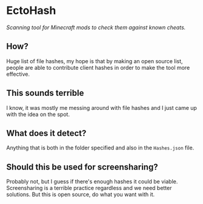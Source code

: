 # EctoHash
*Scanning tool for Minecraft mods to check them against known cheats.*

## How?
Huge list of file hashes, my hope is that by making an open source list, people are able to contribute client hashes in order to make the tool more effective.
## This sounds terrible
I know, it was mostly me messing around with file hashes and I just came up with the idea on the spot.
## What does it detect?
Anything that is both in the folder specified and also in the `Hashes.json` file.
## Should this be used for screensharing?
Probably not, but I guess if there's enough hashes it could be viable. Screensharing is a terrible practice regardless and we need better solutions. But this is open source, do what you want with it.

